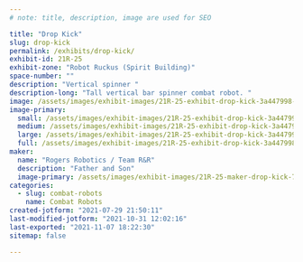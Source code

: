 ```yaml
---
# note: title, description, image are used for SEO

title: "Drop Kick"
slug: drop-kick
permalink: /exhibits/drop-kick/
exhibit-id: 21R-25
exhibit-zone: "Robot Ruckus (Spirit Building)"
space-number: ""
description: "Vertical spinner "
description-long: "Tall vertical bar spinner combat robot. "
image: /assets/images/exhibit-images/21R-25-exhibit-drop-kick-3a447998-4c6f-48d2-aff5-e2c1cfe22b95-large.jpeg
image-primary: 
  small: /assets/images/exhibit-images/21R-25-exhibit-drop-kick-3a447998-4c6f-48d2-aff5-e2c1cfe22b95-small.jpeg
  medium: /assets/images/exhibit-images/21R-25-exhibit-drop-kick-3a447998-4c6f-48d2-aff5-e2c1cfe22b95-medium.jpeg
  large: /assets/images/exhibit-images/21R-25-exhibit-drop-kick-3a447998-4c6f-48d2-aff5-e2c1cfe22b95-large.jpeg
  full: /assets/images/exhibit-images/21R-25-exhibit-drop-kick-3a447998-4c6f-48d2-aff5-e2c1cfe22b95-full.jpeg
maker: 
  name: "Rogers Robotics / Team R&R"
  description: "Father and Son"
  image-primary: /assets/images/exhibit-images/21R-25-maker-drop-kick-7908f72d-d65e-4fb3-946a-f590c23f63c9-medium.jpeg
categories: 
  - slug: combat-robots
    name: Combat Robots
created-jotform: "2021-07-29 21:50:11"
last-modified-jotform: "2021-10-31 12:02:16"
last-exported: "2021-11-07 18:22:30"
sitemap: false

---
```

